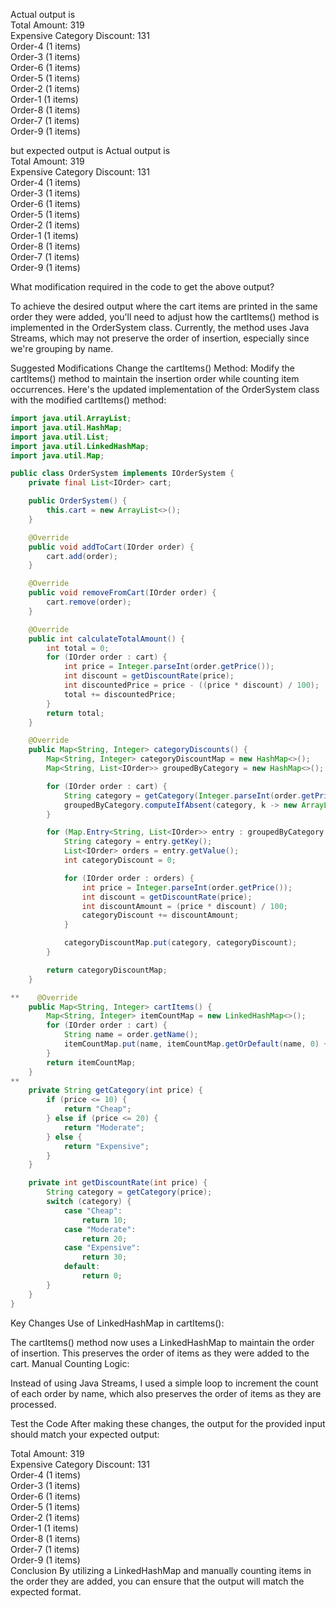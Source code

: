 Actual output is <br>
Total Amount: 319 <br>
Expensive Category Discount: 131<br>
Order-4 (1 items)<br>
Order-3 (1 items)<br>
Order-6 (1 items)<br>
Order-5 (1 items)<br>
Order-2 (1 items)<br>
Order-1 (1 items)<br>
Order-8 (1 items)<br>
Order-7 (1 items)<br>
Order-9 (1 items)<br>

but expected output is 
Actual output is<br>
Total Amount: 319<br>
Expensive Category Discount: 131<br>
Order-4 (1 items)<br>
Order-3 (1 items)<br>
Order-6 (1 items)<br>
Order-5 (1 items)<br>
Order-2 (1 items)<br>
Order-1 (1 items)<br>
Order-8 (1 items)<br>
Order-7 (1 items)<br>
Order-9 (1 items)<br>

What modification required in the code to get the above output?


To achieve the desired output where the cart items are printed in the same order they were added, you'll need to adjust how the cartItems() method is implemented in the OrderSystem class. Currently, the method uses Java Streams, which may not preserve the order of insertion, especially since we're grouping by name.

Suggested Modifications
Change the cartItems() Method: Modify the cartItems() method to maintain the insertion order while counting item occurrences.
Here's the updated implementation of the OrderSystem class with the modified cartItems() method:

```java
import java.util.ArrayList;
import java.util.HashMap;
import java.util.List;
import java.util.LinkedHashMap;
import java.util.Map;

public class OrderSystem implements IOrderSystem {
    private final List<IOrder> cart;

    public OrderSystem() {
        this.cart = new ArrayList<>();
    }

    @Override
    public void addToCart(IOrder order) {
        cart.add(order);
    }

    @Override
    public void removeFromCart(IOrder order) {
        cart.remove(order);
    }

    @Override
    public int calculateTotalAmount() {
        int total = 0;
        for (IOrder order : cart) {
            int price = Integer.parseInt(order.getPrice());
            int discount = getDiscountRate(price);
            int discountedPrice = price - ((price * discount) / 100);
            total += discountedPrice;
        }
        return total;
    }

    @Override
    public Map<String, Integer> categoryDiscounts() {
        Map<String, Integer> categoryDiscountMap = new HashMap<>();
        Map<String, List<IOrder>> groupedByCategory = new HashMap<>();

        for (IOrder order : cart) {
            String category = getCategory(Integer.parseInt(order.getPrice()));
            groupedByCategory.computeIfAbsent(category, k -> new ArrayList<>()).add(order);
        }

        for (Map.Entry<String, List<IOrder>> entry : groupedByCategory.entrySet()) {
            String category = entry.getKey();
            List<IOrder> orders = entry.getValue();
            int categoryDiscount = 0;

            for (IOrder order : orders) {
                int price = Integer.parseInt(order.getPrice());
                int discount = getDiscountRate(price);
                int discountAmount = (price * discount) / 100;
                categoryDiscount += discountAmount;
            }

            categoryDiscountMap.put(category, categoryDiscount);
        }

        return categoryDiscountMap;
    }

**    @Override
    public Map<String, Integer> cartItems() {
        Map<String, Integer> itemCountMap = new LinkedHashMap<>();
        for (IOrder order : cart) {
            String name = order.getName();
            itemCountMap.put(name, itemCountMap.getOrDefault(name, 0) + 1);
        }
        return itemCountMap;
    }
**
    private String getCategory(int price) {
        if (price <= 10) {
            return "Cheap";
        } else if (price <= 20) {
            return "Moderate";
        } else {
            return "Expensive";
        }
    }

    private int getDiscountRate(int price) {
        String category = getCategory(price);
        switch (category) {
            case "Cheap":
                return 10;
            case "Moderate":
                return 20;
            case "Expensive":
                return 30;
            default:
                return 0;
        }
    }
}
```

Key Changes
Use of LinkedHashMap in cartItems():

The cartItems() method now uses a LinkedHashMap to maintain the order of insertion. This preserves the order of items as they were added to the cart.
Manual Counting Logic:

Instead of using Java Streams, I used a simple loop to increment the count of each order by name, which also preserves the order of items as they are processed.

Test the Code
After making these changes, the output for the provided input should match your expected output:

Total Amount: 319<br>
Expensive Category Discount: 131<br>
Order-4 (1 items)<br>
Order-3 (1 items)<br>
Order-6 (1 items)<br>
Order-5 (1 items)<br>
Order-2 (1 items)<br>
Order-1 (1 items)<br>
Order-8 (1 items)<br>
Order-7 (1 items)<br>
Order-9 (1 items)<br>
Conclusion
By utilizing a LinkedHashMap and manually counting items in the order they are added, you can ensure that the output will match the expected format.